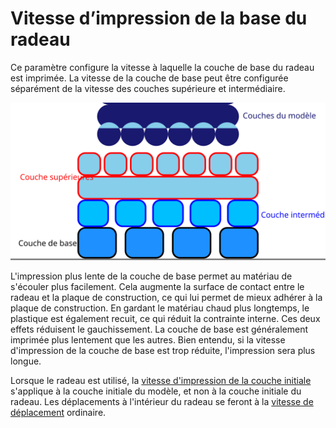 Vitesse d’impression de la base du radeau
===

Ce paramètre configure la vitesse à laquelle la couche de base du radeau est imprimée. La vitesse de la couche de base peut être configurée séparément de la vitesse des couches supérieure et intermédiaire.

![Où se trouve la couche de base dans le radeau](../images/raft_dimensions_simplified_fr.svg)

L'impression plus lente de la couche de base permet au matériau de s'écouler plus facilement. Cela augmente la surface de contact entre le radeau et la plaque de construction, ce qui lui permet de mieux adhérer à la plaque de construction. En gardant le matériau chaud plus longtemps, le plastique est également recuit, ce qui réduit la contrainte interne. Ces deux effets réduisent le gauchissement. La couche de base est généralement imprimée plus lentement que les autres. Bien entendu, si la vitesse d'impression de la couche de base est trop réduite, l'impression sera plus longue.

Lorsque le radeau est utilisé, la [vitesse d'impression de la couche initiale](speed_print_layer_0.md) s'applique à la couche initiale du modèle, et non à la couche initiale du radeau. Les déplacements à l'intérieur du radeau se feront à la [vitesse de déplacement](../speed/speed_travel.md) ordinaire.
